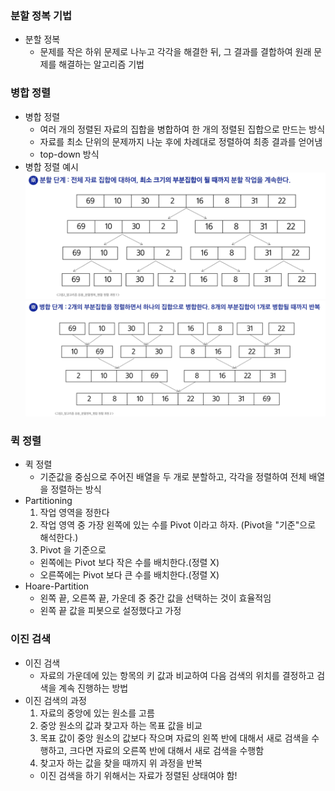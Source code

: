 ### 분할 정복 기법
- 분할 정복
  - 문제를 작은 하위 문제로 나누고 각각을 해결한 뒤, 그 결과를 결합하여 원래 문제를 해결하는 알고리즘 기법

### 병합 정렬
- 병합 정렬
  - 여러 개의 정렬된 자료의 집합을 병합하여 한 개의 정렬된 집합으로 만드는 방식
  - 자료를 최소 단위의 문제까지 나눈 후에 차례대로 정렬하여 최종 결과를 얻어냄
  - top-down 방식
- 병합 정렬 예시
![병합정렬1](수업자료/병합정렬1.png)
![병합정렬2](수업자료/병합정렬2.png)

### 퀵 정렬
- 퀵 정렬
  - 기준값을 중심으로 주어진 배열을 두 개로 분할하고, 각각을 정렬하여 전체 배열을 정렬하는 방식
- Partitioning
  1. 작업 영역을 정한다
  2. 작업 영역 중 가장 왼쪽에 있는 수를 Pivot 이라고 하자. (Pivot을 "기준"으로 해석한다.)
  3. Pivot 을 기준으로
    - 왼쪽에는 Pivot 보다 작은 수를 배치한다.(정렬 X)
    - 오른쪽에는 Pivot 보다 큰 수를 배치한다.(정렬 X)
- Hoare-Partition
  - 왼쪽 끝, 오른쪽 끝, 가운데 중 중간 값을 선택하는 것이 효율적임
  - 왼쪽 끝 값을 피봇으로 설정했다고 가정

### 이진 검색
- 이진 검색
  - 자료의 가운데에 있는 항목의 키 값과 비교하여 다음 검색의 위치를 결정하고 검색을 계속 진행하는 방법
- 이진 검색의 과정
  1. 자료의 중앙에 있는 원소를 고름
  2. 중앙 원소의 값과 찾고자 하는 목표 값을 비교
  3. 목표 값이 중앙 원소의 값보다 작으며 자료의 왼쪽 반에 대해서 새로 검색을 수행하고, 크다면 자료의 오른쪽 반에 대해서 새로 검색을 수행함
  4. 찾고자 하는 값을 찾을 때까지 위 과정을 반복
  - 이진 검색을 하기 위해서는 자료가 정렬된 상태여야 함!
  